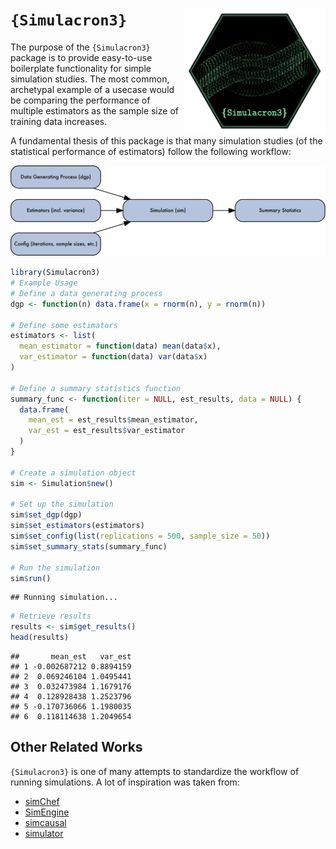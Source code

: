 
# `{Simulacron3}` <img src='man/figures/logo.png' style="float:right; height:200px;" align='right' />

The purpose of the `{Simulacron3}` package is to provide easy-to-use
boilerplate functionality for simple simulation studies. The most
common, archetypal example of a usecase would be comparing the
performance of multiple estimators as the sample size of training data
increases.

A fundamental thesis of this package is that many simulation studies (of
the statistical performance of estimators) follow the following
workflow:

![](man/figures/DiagrammeR%20diagram-1.png)

``` r
library(Simulacron3)
# Example Usage
# Define a data generating process
dgp <- function(n) data.frame(x = rnorm(n), y = rnorm(n))

# Define some estimators
estimators <- list(
  mean_estimator = function(data) mean(data$x),
  var_estimator = function(data) var(data$x)
)

# Define a summary statistics function
summary_func <- function(iter = NULL, est_results, data = NULL) {
  data.frame(
    mean_est = est_results$mean_estimator,
    var_est = est_results$var_estimator
  )
}

# Create a simulation object
sim <- Simulation$new()

# Set up the simulation
sim$set_dgp(dgp)
sim$set_estimators(estimators)
sim$set_config(list(replications = 500, sample_size = 50))
sim$set_summary_stats(summary_func)

# Run the simulation
sim$run()
```

    ## Running simulation...

``` r
# Retrieve results
results <- sim$get_results()
head(results)
```

    ##       mean_est   var_est
    ## 1 -0.002687212 0.8894159
    ## 2  0.069246104 1.0495441
    ## 3  0.032473984 1.1679176
    ## 4  0.128928438 1.2523796
    ## 5 -0.170736066 1.1980035
    ## 6  0.118114638 1.2049654

## Other Related Works

`{Simulacron3}` is one of many attempts to standardize the workflow of
running simulations. A lot of inspiration was taken from:

- [simChef](https://github.com/Yu-Group/simChef)
- [SimEngine](https://avi-kenny.github.io/SimEngine/)
- [simcausal](https://www.jstatsoft.org/article/view/v081i02)
- [simulator](https://github.com/jacobbien/simulator)
